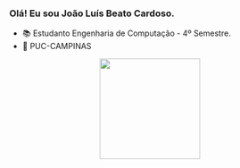 ### Olá! Eu sou João Luís Beato Cardoso.

- 📚 Estudanto Engenharia de Computação - 4º Semestre.
- 🏫 PUC-CAMPINAS

<div align="center">
  <a href="https://github.com/JoaoLuisBeato">
  <img height="180em" src="https://github-readme-stats.vercel.app/api/top-langs/?username=JoaoLuisBeato&layout=compact&langs_count=7&theme=tokyonight"/>
</div>

